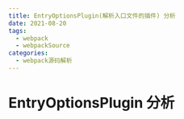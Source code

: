 ```yaml
---
title: EntryOptionsPlugin(解析入口文件的插件) 分析
date: 2021-08-20
tags:
  - webpack
  - webpackSource
categories:
  - webpack源码解析
---
```


# EntryOptionsPlugin 分析


